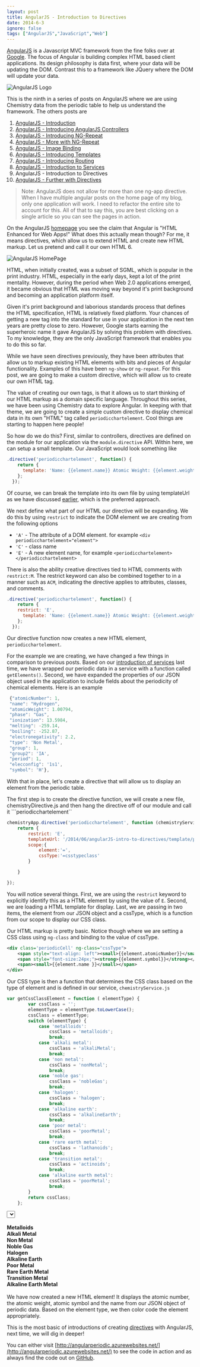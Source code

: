 ```yaml
---
layout: post
title: AngularJS - Introduction to Directives
date: 2014-6-3
ignore: false
tags: ["AngularJS","JavaScript","Web"]
---
```

 
[AngularJS](http://www.angularjs.org) is a Javascript MVC framework from the fine folks over at
[Google](http://www.google.com). The focus of Angular is building complex
 HTML based client applications. Its design philosophy is data first, where your data will be updating the DOM.
 Contrast this to a framework like JQuery where the DOM will update your data.

![AngularJS Logo](angularLogo.png)

This is the ninth in a series of posts on AngularJS where we are using Chemistry data from the periodic table
to help us understand the framework. The others posts are

1. [AngularJS - Introduction](http://www.jptacek.com/2013/10/angularjs-introduction/)
2. [AngularJS - Introducing AngularJS Controllers](http://www.jptacek.com/2013/10/introducing-angularjs-controllers/)
3. [AngularJS - Introducing NG-Repeat](http://www.jptacek.com/2013/10/angularjs-introducing-ng-repeat/)
4. [AngularJS - More with NG-Repeat](http://www.jptacek.com/2014/01/angularjs-further-with-ng-repeat/)
5. [AngularJS - Image Binding](http://www.jptacek.com/2014/01/angularjs-lou-reed/)
6. [AngularJS - Introducing Templates](http://www.jptacek.com/2014/02/angularJS-templates/)
7. [AngularJS - Introducing Routing](http://www.jptacek.com/2014/02/angularJS-IntroToRouting/)
8. [AngularJS - Introduction to Services](http://www.jptacek.com/2014/05/angularJS-Intro-To-Services/)
9. AngularJS - Introduction to Directives
10. [AngularJS - Further with Directives](http://www.jptacek.com/2014/12/angularJS-further-with-directives/)

>Note: AngularJS does not allow for more than one ng-app directive. When I have multiple angular posts on
the home page of my blog, only one application will work. I need to refactor the entire site to account for
this. All of that to say this, you are best clicking on a single article so you can see the pages in action.

On the AngularJS [homepage](https://angularjs.org/) you see the claim that Angular is "HTML Enhanced for Web Apps!"
What does this actually mean though? For me, it means directives, which allow us to extend HTML and create new HTML
markup. Let us pretend and call it our own HTML 6.

![AngularJS HomePage](htmlEnhanced.png)

HTML, when initially created, was a subset of SGML, which is popular in the print industry. HTML, especially in the early
days, kept a lot of the print mentality. However, during the period when Web 2.0 applications emerged, it became 
obvious that HTML was moving way
beyond it's print background and becoming an application platform itself. 

Given it's print background and laborious standards process that defines the HTML specification, HTML is relatively fixed 
platform. Your chances of getting a new tag into the standard for use in your application in the next ten years are 
pretty close to zero. However, Google starts earning the superheroic name it gave AngularJS by solving this problem with 
directives. To my knowledge, they are the only JavaScript framework that enables you to do this so far.

While we have seen directives previously, they have been attributes that allow us to markup existing HTML elements with
bits and pieces of Angular functionality. Examples of this have been ``ng-show`` or ``ng-repeat``. For this post, we are
going to make a custom directive, which will allow us to create our own HTML tag. 

The value of creating our own tags, is that it allows us to 
start thinking of our HTML markup as a domain specific language. Throughout this series, we have been using Chemistry data
to explore Angular. In keeping with that theme, we are going to create a simple custom directive to display chemical 
data in its own "HTML" tag called ``periodicchartelement``. Cool things are starting to happen here people!

So how do we do this? First, similar to controllers, directives are defined on the module for our application via the 
``module.directive`` API. Within here, we can setup a small template. Our JavaScript would look something like

```javascript
.directive('periodicchartelement', function() {
    return {
      template: 'Name: {{element.name}} Atomic Weight: {{element.weight}}'
    };
  });
```

Of course, we can break the template into its own file by using templateUrl as we have discussed 
[earlier](http://www.jptacek.com/2014/02/angularJS-templates/), which is the preferred approach.

We next define what part of our HTML our directive will be expanding. We do this by using ``restrict`` to 
indicate the DOM element we are creating from the following options

* ``'A'`` - The attribute of a DOM element. for example  ``<div periodicchartelement="element">``
* ``'C'`` - class name 
* ``'E'`` - A new element name, for example  ``<periodicchartelement></periodicchartelement>``

There is also the ability creative directives tied to HTML comments with ``restrict:M``. The restrict keyword
can also be combined together to in a manner such as ``ACM``, indicating the directive applies to attributes, classes, 
and comments.

```javascript
.directive('periodicchartelement', function() {
    return {        
    restrict: 'E',
      template: 'Name: {{element.name}} Atomic Weight: {{element.weight}}'
    };
  });
```

Our directive function now creates a new HTML element, ``periodicchartelement``. 

For the example we are creating, we have changed a few things in comparison to previous posts. 
Based on our [introduction of services](http://www.jptacek.com/2014/05/angularJS-Intro-To-Services/)
 last time, we have wrapped our periodic data in a service with a function called ``getElements()``. Second, we have expanded the properties 
 of our JSON object used in the application to include fields about the periodicity of chemical elements. Here is an example
 
 ```javascript
  {"atomicNumber": 1,
  "name": "Hydrogen",
  "atomicWeight": 1.00794,
  "phase": "Gas",
  "ionization": 13.5984,
  "melting": -259.14,
  "boiling": -252.87,
  "electronegativity": 2.2,
  "type": 'Non Metal',
  "group": 1,
  "group2": 'IA',
  "period": 1,
  "elecconfig": '1s1',
  "symbol": 'H'},
 ```

With that in place, let's create a directive that will allow us to display an element from the periodic table.

The first step is to create the directive function, we will create a new file, chemistryDirective.js and then hang 
the directive off of our module and call it ```periodicchartelement``

```javascript
chemistryApp.directive('periodicchartelement', function (chemistryService) {;
    return {
        restrict: 'E',
        templateUrl: '/2014/06/angularJS-intro-to-directives/template/periodic-template.html',
        scope:{
            element:'=',
            cssType:'=csstypeclass'
        }

    }

});
```

You will notice several things. First, we are using the ``restrict`` keyword to explicitly identify this as a
HTML element by using the value of ``E``. Second, we are loading a HTML template for display. Last, we are passing in two items, the element 
from our JSON object and a cssType, which is a function from our scope to display our CSS class.

Our HTML markup is pretty basic. Notice though where we are setting a CSS class using ``ng-class`` and binding to the value 
of cssType.

```xml
<div class='periodicCell' ng-class="cssType">
    <span style="text-align: left"><small>{{element.atomicNumber}}</small></span>&nbsp;&nbsp; <span style="text-align: right"><small>{{element.atomicWeight}}</small></span><br />
    <span style="font-size:24px;"><strong>{{element.symbol}}</strong></span><br />
    <span><small>{{element.name }}</small></span>
</div>

```

Our CSS type is then a function that determines the CSS class based on the type of element and is defined in our
service, ``chemistryService.js``

```javascript
var getCssClassElement = function ( elementType) {
        var cssClass = '';
        elementType = elementType.toLowerCase();
        cssClass = elementType;
        switch (elementType) {
            case 'metalloids':
                cssClass = 'metalloids';
                break;
            case 'alkali metal':
                cssClass = 'alkaliMetal';
                break;
            case 'non metal':
                cssClass = 'nonMetal';
                break;
            case 'noble gas':
                cssClass = 'nobleGas';
                break;
            case 'halogen':
                cssClass = 'halogen';
                break;
            case 'alkaline earth':
                cssClass = 'alkalineEarth';
                break;
            case 'poor metal':
                cssClass = 'poorMetal';
                break;
            case 'rare earth metal':
                cssClass = 'lathanoids';
                break;
            case 'transition metal':
                cssClass = 'actinoids';
                break;
            case 'alkaline earth metal':
                cssClass = 'poorMetal';
                break;
        }
        return cssClass;
    };
```


<div id="app" ng-app="chemistryApp">
    <div id="app" ng-controller="chemistryController">
    <div class="row">
            <select ng-model="periodicElement"  ng-options="e.name for e in elements" ng-click="updateController(periodicElement)"></select><br />
            </div>
            <div class="row">
                &nbsp;
            </div>
            <div class="row">
            <div class="col-md-2">
                <periodicchartelement element="periodicElement" csstypeclass="getCssClassElement"></periodicchartelement>
                </div>
            <div class="col-md-3">
                <div class="metalloids"><b>Metalloids</b></div>
                <div class="alkaliMetal"><b>Alkali Metal</b></div>
                <div class="nonMetal"><b>Non Metal</b></div>
                <div class="nobleGas"><b>Noble Gas</b></div>
                <div class="halogen"><b>Halogen</b></div>
                <div class="alkalineEarth"><b>Alkaline Earth</b></div>
                <div class="poorMetal"><b>Poor Metal</b></div>
                <div class="lathanoids"><b>Rare Earth Metal</b></div>
                <div class="actinoids"><b>Transition Metal</b></div>
                <div class="poorMetal"><b>Alkaline Earth Metal</b></div>
                </div>
            </div>
    </div>
</div>
<br/>
We have now created a new HTML element! It displays the atomic number, the atomic weight, atomic symbol and the name from 
our JSON object of periodic data. Based on the element type, we then color code the element appropriately.

This is the  most basic of introductions of creating [directives](https://docs.angularjs.org/guide/directive) with AngularJS,
 next time, we will dig in deeper!

You can either visit [http://angularperiodic.azurewebsites.net/](http://angularperiodic.azurewebsites.net/) to see the code in action and
as always find the code out on [GitHub](https://github.com/jptacek/AngularPeriodic).


<script type="text/javascript" src="/2014/06/angularJS-intro-to-directives/js/chemistryApp.js"></script>
<script type="text/javascript" src="/2014/06/angularJS-intro-to-directives/js/chemistryController.js"></script>
<script type="text/javascript" src="/2014/06/angularJS-intro-to-directives/js/chemistryService.js"></script>
<script type="text/javascript" src="/2014/06/angularJS-intro-to-directives/js/chemistryDirective.js"></script>


